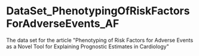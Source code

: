 # DataSet_PhenotypingOfRiskFactorsForAdverseEvents_AF
The data set for the article "Phenotyping of Risk Factors for Adverse Events as a Novel Tool for Explaining Prognostic Estimates in Cardiology"
